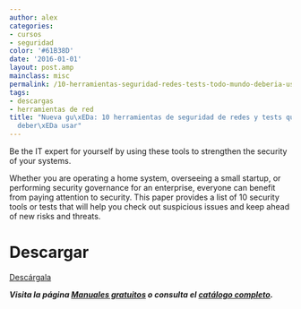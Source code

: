 ```yaml
---
author: alex
categories:
- cursos
- seguridad
color: '#61B38D'
date: '2016-01-01'
layout: post.amp
mainclass: misc
permalink: /10-herramientas-seguridad-redes-tests-todo-mundo-deberia-usar/
tags:
- descargas
- herramientas de red
title: "Nueva gu\xEDa: 10 herramientas de seguridad de redes y tests que todo el mundo
  deber\xEDa usar"
---
```


<a href="http://elbauldelprogramador.tradepub.com/free/w_gloc100/prgm.cgi" target="_blank"><amp-img on="tap:lightbox1" role="button" tabindex="0" layout="responsive" src="/img/2014/06/10-herramientas-de-seguridad-de-redes-y-tests-que-todo-el-mundo-debería-usar.gif" alt="10 herramientas de seguridad de redes y tests que todo el mundo debería usar" width="199px" height="259px" /></a>

Be the IT expert for yourself by using these tools to strengthen the security of your systems.

Whether you are operating a home system, overseeing a small startup, or performing security governance for an enterprise, everyone can benefit from paying attention to security. This paper provides a list of 10 security tools or tests that will help you check out suspicious issues and keep ahead of new risks and threats.

# Descargar

<div class="button-post">
<a href="http://elbauldelprogramador.tradepub.com/free/w_gloc100" target="_blank" class="wi-button style-3">Descárgala<i class="icon-download icon-2x"></i></a>
</div>

***Visita la página [Manuales gratuitos][1] o consulta el [catálogo completo][2].***



 [1]: https://elbauldelprogramador.com/manuales-gratuitos/
 [2]: http://elbauldelprogramador.tradepub.com/category/information-technology/1207/ "Catálogo completo de Guías gratuítas "